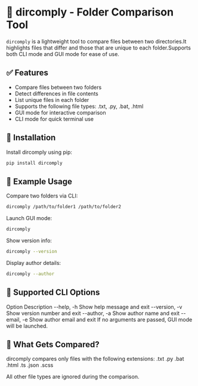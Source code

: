 # 📁 dircomply - Folder Comparison Tool
`dircomply` is a lightweight tool to compare files between two directories.It highlights files that differ and those that are unique to each folder.Supports both CLI mode and GUI mode for ease of use.

## ✅ Features
- Compare files between two folders
- Detect differences in file contents
- List unique files in each folder
- Supports the following file types:
    .txt, .py, .bat, .html
- GUI mode for interactive comparison
- CLI mode for quick terminal use

## 💾 Installation
Install dircomply using pip:
```sh
pip install dircomply
```

## 🧪 Example Usage
Compare two folders via CLI:
```sh
dircomply /path/to/folder1 /path/to/folder2
```
Launch GUI mode:
```sh
dircomply
```
Show version info:
```sh
dircomply --version
```
Display author details:
```sh
dircomply --author
```

## 📌 Supported CLI Options
Option	Description
--help, -h	Show help message and exit
--version, -v	Show version number and exit
--author, -a	Show author name and exit
--email, -e	Show author email and exit
If no arguments are passed, GUI mode will be launched.

## 🔎 What Gets Compared?
dircomply compares only files with the following extensions:
.txt
.py
.bat
.html
.ts
.json
.scss

All other file types are ignored during the comparison.